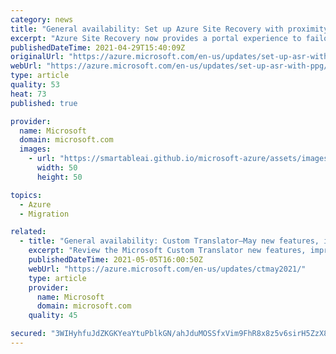 ```yaml
---
category: news
title: "General availability: Set up Azure Site Recovery with proximity placement groups across hybrid and cloud disaster recovery scenarios"
excerpt: "Azure Site Recovery now provides a portal experience to failover VMs or physical servers inside a proximity placement group in the target Azure region."
publishedDateTime: 2021-04-29T15:40:09Z
originalUrl: "https://azure.microsoft.com/en-us/updates/set-up-asr-with-ppg/"
webUrl: "https://azure.microsoft.com/en-us/updates/set-up-asr-with-ppg/"
type: article
quality: 53
heat: 73
published: true

provider:
  name: Microsoft
  domain: microsoft.com
  images:
    - url: "https://smartableai.github.io/microsoft-azure/assets/images/organizations/microsoft.com-50x50.jpg"
      width: 50
      height: 50

topics:
  - Azure
  - Migration

related:
  - title: "General availability: Custom Translator—May new features, improvements and bug fixes"
    excerpt: "Review the Microsoft Custom Translator new features, improvements, bug fixes, and new/refreshed models for May 2021."
    publishedDateTime: 2021-05-05T16:00:50Z
    webUrl: "https://azure.microsoft.com/en-us/updates/ctmay2021/"
    type: article
    provider:
      name: Microsoft
      domain: microsoft.com
    quality: 45

secured: "3WIHyhfuJdZKGKYeaYtuPblkGN/ahJduMOSSfxVim9FhR8x8z5v6sirH5ZzX87Pp1t7jW1/fKNK27+oekJGj68Ir5JFsLlh2eGPZXW4sKVVGh1wGRz347OWKj716Rea5klaYJRgSSGtfiwZmA5z6HtkmYSXXvcG9AJ2Td5qYuigna5bt8zYDYnfk9/nydEryTFj0x7+Fxhjb+Tho6I9PVIBm397CPvE/x1QJBuc/c9I6nKkCHdhM173bzdUmil0hwptDtMCMsS5kmzBAr2J16COsTa/Fejg9YPAhhHSmwkzwWa7T7UL+oGVkWmMg4o+v8Wa45iM75GCLJTVBolVjzEa1BtYJYJ2tS5z7oOpUEYg=;fK1as9N84rDnOjX8WPPauw=="
---
```


